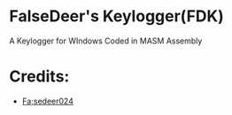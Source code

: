 # FalseDeer's Keylogger(FDK)
A Keylogger for WIndows Coded in MASM Assembly

# Credits:
- [Fa;sedeer024](https://home.gamer.com.tw/homeindex.php?owner=maxchen024)
